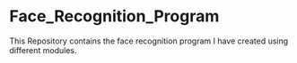 # Face_Recognition_Program
This Repository contains the face recognition program I have created using different modules.
